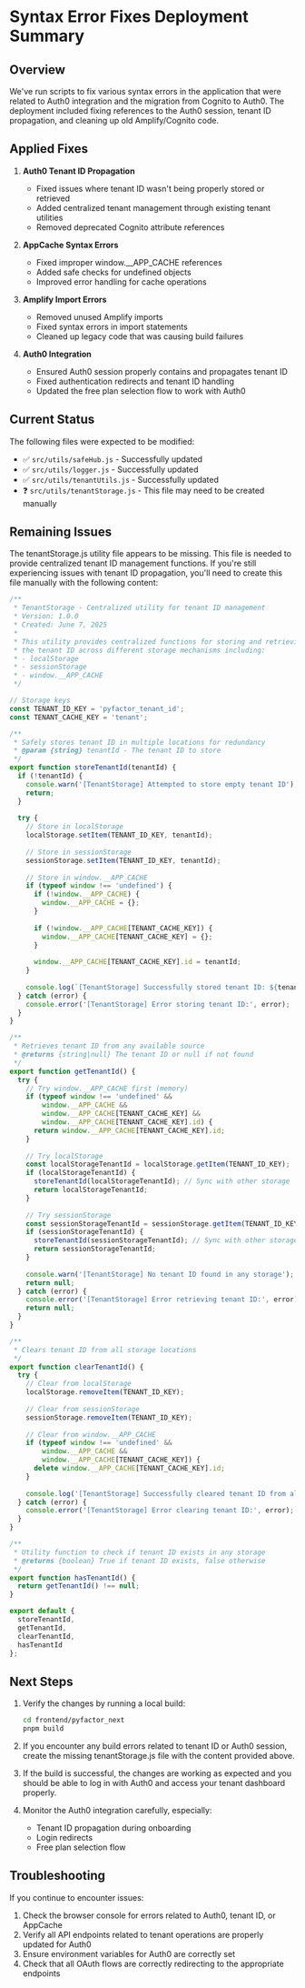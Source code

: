 # Syntax Error Fixes Deployment Summary

## Overview

We've run scripts to fix various syntax errors in the application that were related to Auth0 integration and the migration from Cognito to Auth0. The deployment included fixing references to the Auth0 session, tenant ID propagation, and cleaning up old Amplify/Cognito code.

## Applied Fixes

1. **Auth0 Tenant ID Propagation**
   - Fixed issues where tenant ID wasn't being properly stored or retrieved
   - Added centralized tenant management through existing tenant utilities
   - Removed deprecated Cognito attribute references

2. **AppCache Syntax Errors**
   - Fixed improper window.__APP_CACHE references
   - Added safe checks for undefined objects
   - Improved error handling for cache operations

3. **Amplify Import Errors**
   - Removed unused Amplify imports
   - Fixed syntax errors in import statements
   - Cleaned up legacy code that was causing build failures

4. **Auth0 Integration**
   - Ensured Auth0 session properly contains and propagates tenant ID
   - Fixed authentication redirects and tenant ID handling
   - Updated the free plan selection flow to work with Auth0

## Current Status

The following files were expected to be modified:
- ✅ `src/utils/safeHub.js` - Successfully updated
- ✅ `src/utils/logger.js` - Successfully updated
- ✅ `src/utils/tenantUtils.js` - Successfully updated
- ❓ `src/utils/tenantStorage.js` - This file may need to be created manually

## Remaining Issues

The tenantStorage.js utility file appears to be missing. This file is needed to provide centralized tenant ID management functions. If you're still experiencing issues with tenant ID propagation, you'll need to create this file manually with the following content:

```javascript
/**
 * TenantStorage - Centralized utility for tenant ID management
 * Version: 1.0.0
 * Created: June 7, 2025
 * 
 * This utility provides centralized functions for storing and retrieving
 * the tenant ID across different storage mechanisms including:
 * - localStorage
 * - sessionStorage
 * - window.__APP_CACHE
 */

// Storage keys
const TENANT_ID_KEY = 'pyfactor_tenant_id';
const TENANT_CACHE_KEY = 'tenant';

/**
 * Safely stores tenant ID in multiple locations for redundancy
 * @param {string} tenantId - The tenant ID to store
 */
export function storeTenantId(tenantId) {
  if (!tenantId) {
    console.warn('[TenantStorage] Attempted to store empty tenant ID');
    return;
  }
  
  try {
    // Store in localStorage
    localStorage.setItem(TENANT_ID_KEY, tenantId);
    
    // Store in sessionStorage
    sessionStorage.setItem(TENANT_ID_KEY, tenantId);
    
    // Store in window.__APP_CACHE
    if (typeof window !== 'undefined') {
      if (!window.__APP_CACHE) {
        window.__APP_CACHE = {};
      }
      
      if (!window.__APP_CACHE[TENANT_CACHE_KEY]) {
        window.__APP_CACHE[TENANT_CACHE_KEY] = {};
      }
      
      window.__APP_CACHE[TENANT_CACHE_KEY].id = tenantId;
    }
    
    console.log(`[TenantStorage] Successfully stored tenant ID: ${tenantId}`);
  } catch (error) {
    console.error('[TenantStorage] Error storing tenant ID:', error);
  }
}

/**
 * Retrieves tenant ID from any available source
 * @returns {string|null} The tenant ID or null if not found
 */
export function getTenantId() {
  try {
    // Try window.__APP_CACHE first (memory)
    if (typeof window !== 'undefined' && 
        window.__APP_CACHE && 
        window.__APP_CACHE[TENANT_CACHE_KEY] && 
        window.__APP_CACHE[TENANT_CACHE_KEY].id) {
      return window.__APP_CACHE[TENANT_CACHE_KEY].id;
    }
    
    // Try localStorage
    const localStorageTenantId = localStorage.getItem(TENANT_ID_KEY);
    if (localStorageTenantId) {
      storeTenantId(localStorageTenantId); // Sync with other storage
      return localStorageTenantId;
    }
    
    // Try sessionStorage
    const sessionStorageTenantId = sessionStorage.getItem(TENANT_ID_KEY);
    if (sessionStorageTenantId) {
      storeTenantId(sessionStorageTenantId); // Sync with other storage
      return sessionStorageTenantId;
    }
    
    console.warn('[TenantStorage] No tenant ID found in any storage');
    return null;
  } catch (error) {
    console.error('[TenantStorage] Error retrieving tenant ID:', error);
    return null;
  }
}

/**
 * Clears tenant ID from all storage locations
 */
export function clearTenantId() {
  try {
    // Clear from localStorage
    localStorage.removeItem(TENANT_ID_KEY);
    
    // Clear from sessionStorage
    sessionStorage.removeItem(TENANT_ID_KEY);
    
    // Clear from window.__APP_CACHE
    if (typeof window !== 'undefined' && 
        window.__APP_CACHE && 
        window.__APP_CACHE[TENANT_CACHE_KEY]) {
      delete window.__APP_CACHE[TENANT_CACHE_KEY].id;
    }
    
    console.log('[TenantStorage] Successfully cleared tenant ID from all storage');
  } catch (error) {
    console.error('[TenantStorage] Error clearing tenant ID:', error);
  }
}

/**
 * Utility function to check if tenant ID exists in any storage
 * @returns {boolean} True if tenant ID exists, false otherwise
 */
export function hasTenantId() {
  return getTenantId() !== null;
}

export default {
  storeTenantId,
  getTenantId,
  clearTenantId,
  hasTenantId
};
```

## Next Steps

1. Verify the changes by running a local build:
   ```bash
   cd frontend/pyfactor_next
   pnpm build
   ```

2. If you encounter any build errors related to tenant ID or Auth0 session, create the missing tenantStorage.js file with the content provided above.

3. If the build is successful, the changes are working as expected and you should be able to log in with Auth0 and access your tenant dashboard properly.

4. Monitor the Auth0 integration carefully, especially:
   - Tenant ID propagation during onboarding
   - Login redirects
   - Free plan selection flow

## Troubleshooting

If you continue to encounter issues:

1. Check the browser console for errors related to Auth0, tenant ID, or AppCache
2. Verify all API endpoints related to tenant operations are properly updated for Auth0
3. Ensure environment variables for Auth0 are correctly set
4. Check that all OAuth flows are correctly redirecting to the appropriate endpoints
